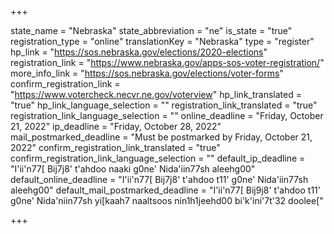 +++

state_name = "Nebraska"
state_abbreviation = "ne"
is_state = "true"
registration_type = "online"
translationKey = "Nebraska"
type = "register"
hp_link = "https://sos.nebraska.gov/elections/2020-elections"
registration_link = "https://www.nebraska.gov/apps-sos-voter-registration/"
more_info_link = "https://sos.nebraska.gov/elections/voter-forms"
confirm_registration_link = "https://www.votercheck.necvr.ne.gov/voterview"
hp_link_translated = "true"
hp_link_language_selection = ""
registration_link_translated = "true"
registration_link_language_selection = ""
online_deadline = "Friday, October 21, 2022"
ip_deadline = "Friday, October 28, 2022"
mail_postmarked_deadline = "Must be postmarked by Friday, October 21, 2022"
confirm_registration_link_translated = "true"
confirm_registration_link_language_selection = ""
default_ip_deadline = "I'ii'n77[ Bij7j8' t'ahdoo naaki g0ne' Nida'iin77sh aleehg00"
default_online_deadline = "I'ii'n77[ Bij7j8' t'ahdoo t11' g0ne' Nida'iin77sh aleehg00"
default_mail_postmarked_deadline = "I'ii'n77[ Bij9j8' t'ahdoo t11' g0ne' Nida'niin77sh yi[kaah7 naaltsoos nin1h1jeehd00 bi'k'ini'7t'32 doolee["

+++